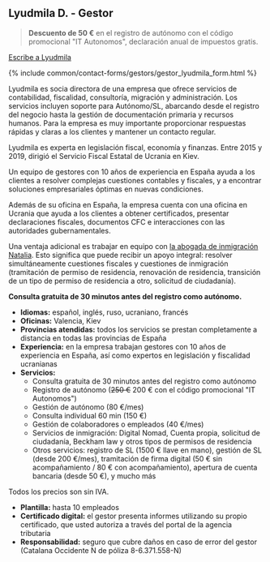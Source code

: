 <span id="lyudmila-d" class="legacy-anchor"></span>
## Lyudmila D. - Gestor

> **Descuento de 50 €** en el registro de autónomo con el código promocional "IT Autonomos", declaración anual de
> impuestos gratis.

<a href="#" class="btn-contact-specialist" onclick="contactGestorLyudmila(); return false;">Escribe a Lyudmila</a>

{% include common/contact-forms/gestors/gestor_lyudmila_form.html %}

Lyudmila es socia directora de una empresa que ofrece servicios de contabilidad, fiscalidad, consultoría, migración y
administración. Los servicios incluyen soporte para Autónomo/SL, abarcando desde el registro del negocio hasta la gestión
de documentación primaria y recursos humanos. Para la empresa es muy importante proporcionar respuestas rápidas y claras
a los clientes y mantener un contacto regular.

Lyudmila es experta en legislación fiscal, economía y finanzas. Entre 2015 y 2019, dirigió el Servicio Fiscal Estatal de
Ucrania en Kiev.

Un equipo de gestores con 10 años de experiencia en España ayuda a los clientes a resolver complejas cuestiones
contables y fiscales, y a encontrar soluciones empresariales óptimas en nuevas condiciones.

Además de su oficina en España, la empresa cuenta con una oficina en Ucrania que ayuda a los clientes a obtener
certificados, presentar declaraciones fiscales, documentos CFC e interacciones con las autoridades gubernamentales.

Una ventaja adicional es trabajar en equipo con [la abogada de inmigración Natalia](#natalia-d---abogada-de-inmigración).
Esto significa que puede recibir un apoyo integral: resolver simultáneamente cuestiones fiscales y
cuestiones de inmigración (tramitación de permiso de residencia, renovación de residencia, transición de un tipo de permiso de residencia a otro, solicitud de ciudadanía).

**Consulta gratuita de 30 minutos antes del registro como autónomo.**

- **Idiomas:** español, inglés, ruso, ucraniano, francés
- **Oficinas:** Valencia, Kiev
- **Provincias atendidas:** todos los servicios se prestan completamente a distancia en todas las provincias de España
- **Experiencia:** en la empresa trabajan gestores con 10 años de experiencia en España, así como expertos en
  legislación y fiscalidad ucranianas
- **Servicios:**
    - Consulta gratuita de 30 minutos antes del registro como autónomo
    - Registro de autónomo (<s>250 €</s> 200 € con el código promocional "IT Autonomos")
    - Gestión de autónomo (80 €/mes)
    - Consulta individual 60 min (150 €)
    - Gestión de colaboradores o empleados (40 €/mes)
    - Servicios de inmigración: Digital Nomad, Cuenta propia, solicitud de ciudadanía, Beckham law y otros tipos de permisos de residencia
    - Otros servicios: registro de SL (1500 € llave en mano), gestión de SL (desde 200 €/mes), tramitación de firma
      digital (50 € sin acompañamiento / 80 € con acompañamiento), apertura de cuenta bancaria (desde 50 €), y mucho más

Todos los precios son sin IVA.

- **Plantilla:** hasta 10 empleados
- **Certificado digital:** el gestor presenta informes utilizando su propio certificado, que usted autoriza a través del portal de la agencia tributaria
- **Responsabilidad:** seguro que cubre daños en caso de error del gestor (Catalana Occidente N de póliza 8-6.371.558-N) 
